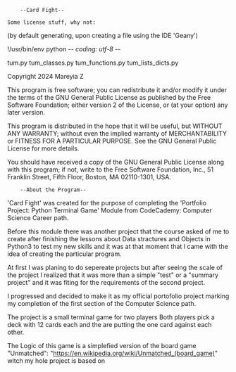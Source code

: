 		--Card Fight--

	Some license stuff, why not:
(by default generating, upon creating a file using the IDE 'Geany')

!/usr/bin/env python
 -*- coding: utf-8 -*-

  tum.py tum_classes.py tum_functions.py tum_lists_dicts.py
  
  Copyright 2024 Mareyia Z
  
  This program is free software; you can redistribute it and/or modify it under the terms of the GNU General Public License as published by the Free Software Foundation; either version 2 of the License, or (at your option) any later version.
  
  This program is distributed in the hope that it will be useful, but WITHOUT ANY WARRANTY; without even the implied warranty of MERCHANTABILITY or FITNESS FOR A PARTICULAR PURPOSE.  See the GNU General Public License for more details.
  
  You should have received a copy of the GNU General Public License along with this program; if not, write to the Free Software Foundation, Inc., 51 Franklin Street, Fifth Floor, Boston, MA 02110-1301, USA.
  
 
		--About the Program--

 'Card Fight' was created for the purpose of completing the 'Portfolio Project: Python Terminal Game' Module from CodeCademy: Computer Science Career path.

 Before this module there was another project that the course asked of me to create after finishing the lessons about Data stractures and Objects in Python3 to test my new skills and it was at that moment that I came with the idea of creating the particular program.

 At first I was planing to do sepereate projects but after seeing the scale of the project I realized that it was more than a simple "test" or a "summary project" and it was fiting for the requirements of the second project. 

 I progressed and decided to make it as my official portofolio project marking my completion of the first section of the Computer Science path.

 The project is a small terminal game for two players
 Both players pick a deck with 12 cards each and the are putting the one card against each other. 

 The Logic of this game is a simplefied version of the board game "Unmatched":
 "https://en.wikipedia.org/wiki/Unmatched_(board_game)" witch my hole project is based on

